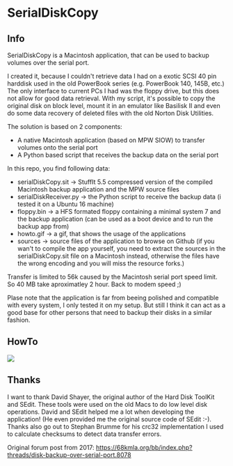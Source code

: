 # SerialDiskCopy
## Info
SerialDiskCopy is a Macintosh application, that can be used to backup volumes over the serial port.

I created it, because I couldn't retrieve data I had on a exotic SCSI 40 pin harddisk used in the old PowerBook series (e.g. PowerBook 140, 145B, etc.)
The only interface to current PCs I had was the floppy drive, but this does not allow for good data retrieval. With my script, it's possible to copy the original disk on block level, mount it in an emulator like Basilisk II and even do some data recovery of deleted files with the old Norton Disk Utilities.
 
The solution is based on 2 components:
- A native Macintosh application (based on MPW SIOW) to transfer volumes onto the serial port
- A Python based script that receives the backup data on the serial port
 
In this repo, you find following data:
- serialDiskCopy.sit -> StuffIt 5.5 compressed version of the compiled Macintosh backup application and the MPW source files
- serialDiskReceiver.py -> the Python script to receive the backup data (i tested it on a Ubuntu 16 machine)
- floppy.bin -> a HFS formated floppy containing a minimal system 7 and the backup application (can be used as a boot device and to run the backup app from)
- howto.gif -> a gif, that shows the usage of the applications
- sources -> source files of the application to browse on Github (if you wan't to compile the app yourself, you need to extract the sources in the serialDiskCopy.sit file on a Macintosh instead, otherwise the files have the wrong encoding and you will miss the resource forks.)

Transfer is limited to 56k caused by the Macintosh serial port speed limit. So 40 MB take aproximatley 2 hour. Back to modem speed ;)
 
Plase note that the application is far from beeing polished and compatible with every system, I only tested it on my setup. But still I think it can act as a good base for other persons that need to backup their disks in a similar fashion.

## HowTo
<img src="https://raw.githubusercontent.com/nerdprojects/serial-disk-copy/main/howto.gif"/>
 
## Thanks
I want to thank David Shayer, the original author of the Hard Disk ToolKit and SEdit. These tools were used on the old Macs to do low level disk operations. David and SEdit helped me a lot when developing the application! (He even provided me the original source code of SEdit :-). Thanks also go out to Stephan Brumme for his crc32 implementation I used to calculate checksums to detect data transfer errors.
 
Original forum post from 2017:
https://68kmla.org/bb/index.php?threads/disk-backup-over-serial-port.8078
